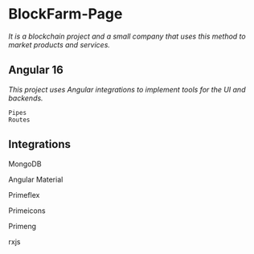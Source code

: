 # BlockFarm-Page

 _It is a blockchain project and a small company that uses this method to market products and services._

## Angular 16

 _This project uses Angular integrations to implement tools for the UI and backends._
 ```
Pipes
Routes
```

## Integrations
MongoDB

Angular Material

Primeflex

Primeicons

Primeng

rxjs
